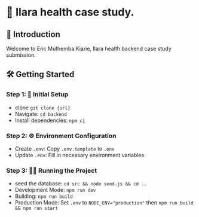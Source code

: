 # 🚀 Ilara health case study.

## 🌟 Introduction
Welcome to Eric Muthemba Kiarie, Ilara health backend case study submission.

## 🛠️ Getting Started

### Step 1: 🚀 Initial Setup
- clone `git clone {url}`
- Navigate: `cd backend`
- Install dependencies: `npm ci`

### Step 2: ⚙️ Environment Configuration

- Create `.env`: Copy `.env.template` to `.env`
- Update `.env`: Fill in necessary environment variables

### Step 3: 🏃‍♂️ Running the Project

- seed the database: `cd src && node seed.js && cd ..`
- Development Mode: `npm run dev`
- Building: `npm run build`
- Production Mode: Set `.env` to `NODE_ENV="production"` then `npm run build && npm run start`
